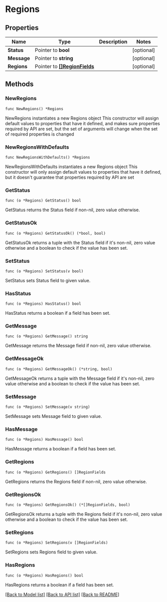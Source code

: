 # Regions

## Properties

Name | Type | Description | Notes
------------ | ------------- | ------------- | -------------
**Status** | Pointer to **bool** |  | [optional] 
**Message** | Pointer to **string** |  | [optional] 
**Regions** | Pointer to [**[]RegionFields**](RegionFields.md) |  | [optional] 

## Methods

### NewRegions

`func NewRegions() *Regions`

NewRegions instantiates a new Regions object
This constructor will assign default values to properties that have it defined,
and makes sure properties required by API are set, but the set of arguments
will change when the set of required properties is changed

### NewRegionsWithDefaults

`func NewRegionsWithDefaults() *Regions`

NewRegionsWithDefaults instantiates a new Regions object
This constructor will only assign default values to properties that have it defined,
but it doesn't guarantee that properties required by API are set

### GetStatus

`func (o *Regions) GetStatus() bool`

GetStatus returns the Status field if non-nil, zero value otherwise.

### GetStatusOk

`func (o *Regions) GetStatusOk() (*bool, bool)`

GetStatusOk returns a tuple with the Status field if it's non-nil, zero value otherwise
and a boolean to check if the value has been set.

### SetStatus

`func (o *Regions) SetStatus(v bool)`

SetStatus sets Status field to given value.

### HasStatus

`func (o *Regions) HasStatus() bool`

HasStatus returns a boolean if a field has been set.

### GetMessage

`func (o *Regions) GetMessage() string`

GetMessage returns the Message field if non-nil, zero value otherwise.

### GetMessageOk

`func (o *Regions) GetMessageOk() (*string, bool)`

GetMessageOk returns a tuple with the Message field if it's non-nil, zero value otherwise
and a boolean to check if the value has been set.

### SetMessage

`func (o *Regions) SetMessage(v string)`

SetMessage sets Message field to given value.

### HasMessage

`func (o *Regions) HasMessage() bool`

HasMessage returns a boolean if a field has been set.

### GetRegions

`func (o *Regions) GetRegions() []RegionFields`

GetRegions returns the Regions field if non-nil, zero value otherwise.

### GetRegionsOk

`func (o *Regions) GetRegionsOk() (*[]RegionFields, bool)`

GetRegionsOk returns a tuple with the Regions field if it's non-nil, zero value otherwise
and a boolean to check if the value has been set.

### SetRegions

`func (o *Regions) SetRegions(v []RegionFields)`

SetRegions sets Regions field to given value.

### HasRegions

`func (o *Regions) HasRegions() bool`

HasRegions returns a boolean if a field has been set.


[[Back to Model list]](../README.md#documentation-for-models) [[Back to API list]](../README.md#documentation-for-api-endpoints) [[Back to README]](../README.md)



